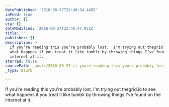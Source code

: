 ```yaml
---
datePublished: '2016-08-27T22:48:34.449Z'
inFeed: true
author: []
via: {}
dateModified: '2016-08-27T22:46:47.952Z'
title: ''
publisher: {}
description: >-
  If you’re reading this you’re probably lost.  I’m trying out thegrid.io to see
  what happens if you treat it like tumblr by throwing things I’ve found on the
  internet at it.
starred: false
sourcePath: _posts/2016-08-27-if-youre-reading-this-youre-probably-lost-im-trying-out.md
_type: Blurb

---
```

If you're reading this you're probably lost. I'm trying out thegrid.io to see what happens if you treat it like tumblr by throwing things I've found on the internet at it.
